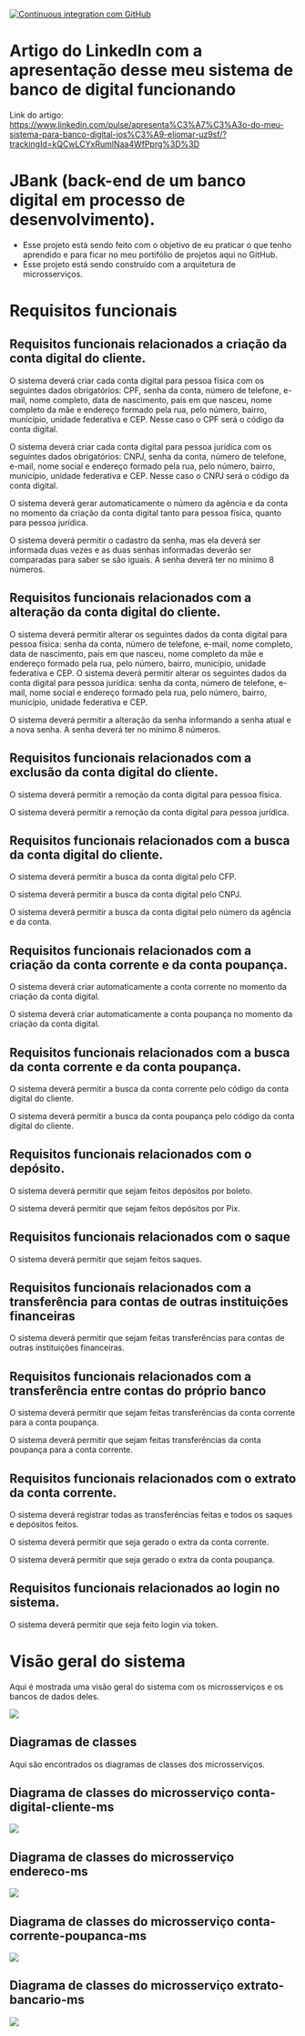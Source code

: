 [![Continuous integration com GitHub](https://github.com/joseeliomar/banco-digital/actions/workflows/docker-publish.yml/badge.svg)](https://github.com/joseeliomar/banco-digital/actions/workflows/docker-publish.yml)

# Artigo do LinkedIn com a apresentação desse meu sistema de banco de digital funcionando
Link do artigo: https://www.linkedin.com/pulse/apresenta%C3%A7%C3%A3o-do-meu-sistema-para-banco-digital-jos%C3%A9-eliomar-uz9sf/?trackingId=kQCwLCYxRumlNaa4WfPprg%3D%3D

# JBank (back-end de um banco digital em processo de desenvolvimento).
  - Esse projeto está sendo feito com o objetivo de eu praticar o que tenho aprendido e para ficar no meu portifólio de projetos aqui no GitHub.
  - Esse projeto está sendo construído com a arquitetura de microsserviços.

# Requisitos funcionais

## Requisitos funcionais relacionados a criação da conta digital do cliente.

  O sistema deverá criar cada conta digital para pessoa física com os seguintes dados obrigatórios: CPF, senha da conta, número de telefone, e-mail, nome completo, data de nascimento, país em que nasceu, nome completo da mãe e endereço formado pela rua, pelo número, bairro, município, unidade federativa e CEP. Nesse caso o CPF será o código da conta digital.
 
  O sistema deverá criar cada conta digital para pessoa jurídica com os seguintes dados obrigatórios: CNPJ, senha da conta, número de telefone, e-mail, nome social e endereço formado pela rua, pelo número, bairro, município, unidade federativa e CEP. Nesse caso o CNPJ será o código da conta digital.
  
  O sistema deverá gerar automaticamente o número da agência e da conta no momento da criação da conta digital tanto para pessoa física, quanto para pessoa jurídica.
  
  O sistema deverá permitir o cadastro da senha, mas ela deverá ser informada duas vezes e as duas senhas informadas deverão ser comparadas para saber se são iguais. A senha deverá ter no mínimo 8 números.
## Requisitos funcionais relacionados com a alteração da conta digital do cliente.

  O sistema deverá permitir alterar os seguintes dados da conta digital para pessoa física: senha da conta, número de telefone, e-mail, nome completo, data de nascimento, país em que nasceu, nome completo da mãe e endereço formado pela rua, pelo número, bairro, município, unidade federativa e CEP.
  O sistema deverá permitir alterar os seguintes dados da conta digital para pessoa jurídica: senha da conta, número de telefone, e-mail, nome social e endereço formado pela rua, pelo número, bairro, município, unidade federativa e CEP.
  
  O sistema deverá permitir a alteração da senha informando a senha atual e a nova senha. A senha deverá ter no mínimo 8 números.
  
## Requisitos funcionais relacionados com a exclusão da conta digital do cliente.
  O sistema deverá permitir a remoção da conta digital para pessoa física.
  
  O sistema deverá permitir a remoção da conta digital para pessoa jurídica.
## Requisitos funcionais relacionados com a busca da conta digital do cliente.
  O sistema deverá permitir a busca da conta digital pelo CFP.
  
  O sistema deverá permitir a busca da conta digital pelo CNPJ.
  
  O sistema deverá permitir a busca da conta digital pelo número da agência e da conta.
  
## Requisitos funcionais relacionados com a criação da conta corrente e da conta poupança.

  O sistema deverá criar automaticamente a conta corrente no momento da criação da conta digital.
  
  O sistema deverá criar automaticamente a conta poupança no momento da criação da conta digital.
  
## Requisitos funcionais relacionados com a busca da conta corrente e da conta poupança.

  O sistema deverá permitir a busca da conta corrente pelo código da conta digital do cliente.
  
  O sistema deverá permitir a busca da conta poupança pelo código da conta digital do cliente.
  
## Requisitos funcionais relacionados com o depósito.

  O sistema deverá permitir que sejam feitos depósitos por boleto.
  
  O sistema deverá permitir que sejam feitos depósitos por Pix.
  
## Requisitos funcionais relacionados com o saque

  O sistema deverá permitir que sejam feitos saques.
  
## Requisitos funcionais relacionados com a transferência para contas de outras instituições financeiras

  O sistema deverá permitir que sejam feitas transferências para contas de outras instituições financeiras.
  
## Requisitos funcionais relacionados com a transferência entre contas do próprio banco

  O sistema deverá permitir que sejam feitas transferências da conta corrente para a conta poupança.
  
  O sistema deverá permitir que sejam feitas transferências da conta poupança para a conta corrente.
  
## Requisitos funcionais relacionados com o extrato da conta corrente.

  O sistema deverá registrar todas as transferências feitas e todos os saques e depósitos feitos.
  
  O sistema deverá permitir que seja gerado o extra da conta corrente.
  
  O sistema deverá permitir que seja gerado o extra da conta poupança.
  
## Requisitos funcionais relacionados ao login no sistema.

  O sistema deverá permitir que seja feito login via token.

# Visão geral do sistema
Aqui é mostrada uma visão geral do sistema com os microsserviços e os bancos de dados deles.

<img src="/imagens-para-o-readme/Visão geral do sistema.png">

## Diagramas de classes

Aqui são encontrados os diagramas de classes dos microsserviços.

## Diagrama de classes do microsserviço conta-digital-cliente-ms

<img src="/imagens-para-o-readme/Diagrama de classes do microsserviço conta-digital-cliente-ms.png">

## Diagrama de classes do microsserviço endereco-ms

<img src="/imagens-para-o-readme/Diagrama de classes do microsserviço endereco-ms.png">

## Diagrama de classes do microsserviço conta-corrente-poupanca-ms

<img src="/imagens-para-o-readme/Diagrama de classes do microsserviço conta-corrente-poupanca-ms.png">

## Diagrama de classes do microsserviço extrato-bancario-ms

<img src="/imagens-para-o-readme/Diagrama de classes do microsserviço extrato-bancario-ms.png">

